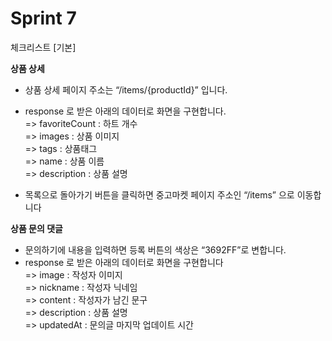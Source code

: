 # Sprint 7

체크리스트 [기본] <br>

**상품 상세**
- 상품 상세 페이지 주소는 “/items/{productId}” 입니다.
- response 로 받은 아래의 데이터로 화면을 구현합니다.<br>
=>  favoriteCount : 하트 개수<br>
=>  images : 상품 이미지<br>
=>  tags : 상품태그<br>
=>  name : 상품 이름<br>
=>  description : 상품 설명<br>

- 목록으로 돌아가기 버튼을 클릭하면 중고마켓 페이지 주소인 “/items” 으로 이동합니다

**상품 문의 댓글**<br>
- 문의하기에 내용을 입력하면 등록 버튼의 색상은 “3692FF”로 변합니다.
- response 로 받은 아래의 데이터로 화면을 구현합니다<br>
=>  image : 작성자 이미지<br>
=>  nickname : 작성자 닉네임<br>
=>  content : 작성자가 남긴 문구<br>
=>  description : 상품 설명<br>
=>  updatedAt : 문의글 마지막 업데이트 시간